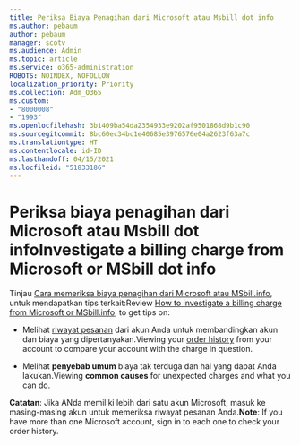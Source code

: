 ```yaml
---
title: Periksa Biaya Penagihan dari Microsoft atau Msbill dot info
ms.author: pebaum
author: pebaum
manager: scotv
ms.audience: Admin
ms.topic: article
ms.service: o365-administration
ROBOTS: NOINDEX, NOFOLLOW
localization_priority: Priority
ms.collection: Adm_O365
ms.custom:
- "8000008"
- "1993"
ms.openlocfilehash: 3b1409ba54da2354933e9202af9501868d9b1c90
ms.sourcegitcommit: 8bc60ec34bc1e40685e3976576e04a2623f63a7c
ms.translationtype: HT
ms.contentlocale: id-ID
ms.lasthandoff: 04/15/2021
ms.locfileid: "51833186"
---
```

# <a name="investigate-a-billing-charge-from-microsoft-or-msbill-dot-info"></a><span data-ttu-id="c5c60-102">Periksa biaya penagihan dari Microsoft atau Msbill dot info</span><span class="sxs-lookup"><span data-stu-id="c5c60-102">Investigate a billing charge from Microsoft or MSbill dot info</span></span>

<span data-ttu-id="c5c60-103">Tinjau [Cara memeriksa biaya penagihan dari Microsoft atau MSbill.info](https://support.microsoft.com/help/10623/microsoft-account-investigate-billing-charge), untuk mendapatkan tips terkait:</span><span class="sxs-lookup"><span data-stu-id="c5c60-103">Review [How to investigate a billing charge from Microsoft or MSbill.info](https://support.microsoft.com/help/10623/microsoft-account-investigate-billing-charge), to get tips on:</span></span> 

- <span data-ttu-id="c5c60-104">Melihat [riwayat pesanan](https://account.microsoft.com/billing/orders/) dari akun Anda untuk membandingkan akun dan biaya yang dipertanyakan.</span><span class="sxs-lookup"><span data-stu-id="c5c60-104">Viewing your [order history](https://account.microsoft.com/billing/orders/) from your account to compare your account with the charge in question.</span></span>

- <span data-ttu-id="c5c60-105">Melihat **penyebab umum** biaya tak terduga dan hal yang dapat Anda lakukan.</span><span class="sxs-lookup"><span data-stu-id="c5c60-105">Viewing **common causes** for unexpected charges and what you can do.</span></span>

<span data-ttu-id="c5c60-106">**Catatan**: Jika ANda memiliki lebih dari satu akun Microsoft, masuk ke masing-masing akun untuk memeriksa riwayat pesanan Anda.</span><span class="sxs-lookup"><span data-stu-id="c5c60-106">**Note**: If you have more than one Microsoft account, sign in to each one to check your order history.</span></span>
